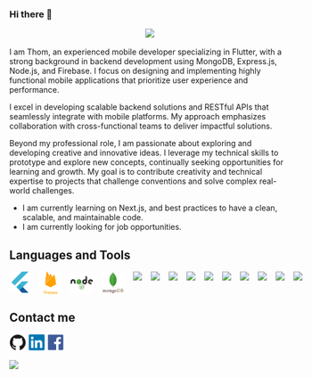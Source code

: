 ### Hi there 👋
<p align= "center">
<img src= "https://steamuserimages-a.akamaihd.net/ugc/2422250350101248810/4FB27DE025C123ACF90706D096FAD126F703B34C/">
</p>

I am Thom, an experienced mobile developer specializing in Flutter, with a strong background in backend development using MongoDB, Express.js, Node.js, and Firebase. I focus on designing and implementing highly functional mobile applications that prioritize user experience and performance.

I excel in developing scalable backend solutions and RESTful APIs that seamlessly integrate with mobile platforms. My approach emphasizes collaboration with cross-functional teams to deliver impactful solutions.

Beyond my professional role, I am passionate about exploring and developing creative and innovative ideas. I leverage my technical skills to prototype and explore new concepts, continually seeking opportunities for learning and growth. My goal is to contribute creativity and technical expertise to projects that challenge conventions and solve complex real-world challenges.

- I am currently learning on Next.js, and best practices to have a clean, scalable, and maintainable code.
- I am currently looking for job opportunities.

## Languages and Tools
<div style="display:flex; flex-direction: row; gap: 1rem">
<img src= "https://raw.githubusercontent.com/devicons/devicon/master/icons/flutter/flutter-original.svg" height= "38">
<img src= "https://raw.githubusercontent.com/devicons/devicon/master/icons/firebase/firebase-plain-wordmark.svg" height= "40">
<img src= "https://raw.githubusercontent.com/devicons/devicon/master/icons/nodejs/nodejs-original-wordmark.svg" height= "40">
<img src= "https://raw.githubusercontent.com/devicons/devicon/master/icons/mongodb/mongodb-original-wordmark.svg" height= "40">
<img src= "https://github.com/TcBello/devicon/blob/master/icons/react/react-original-wordmark.svg" height= "40">
<img src= "https://github.com/TcBello/devicon/blob/master/icons/nextjs/nextjs-original.svg" height= "40">
<img src= "https://github.com/TcBello/devicon/blob/master/icons/html5/html5-original-wordmark.svg" height= "40">
<img src= "https://github.com/TcBello/devicon/blob/master/icons/css3/css3-original-wordmark.svg" height= "40">
<img src= "https://github.com/TcBello/devicon/blob/master/icons/javascript/javascript-original.svg" height= "40">
<img src= "https://github.com/TcBello/devicon/blob/master/icons/typescript/typescript-original.svg" height= "40">
<img src= "https://github.com/TcBello/devicon/blob/master/icons/tailwindcss/tailwindcss-original.svg" height= "40">
<img src= "https://github.com/TcBello/devicon/blob/master/icons/sqlite/sqlite-original.svg" height= "40">
<img src= "https://github.com/TcBello/devicon/blob/master/icons/git/git-original-wordmark.svg" height= "40">
<img src= "https://github.com/TcBello/devicon/blob/master/icons/figma/figma-original.svg" height= "40">
</div>

## Contact me
<img src= "https://raw.githubusercontent.com/devicons/devicon/master/icons/github/github-original.svg" height= "30"> <a href= "https://www.linkedin.com/in/tcbello/"><img src= "https://raw.githubusercontent.com/devicons/devicon/master/icons/linkedin/linkedin-original.svg" height= "30"></a>	<a href= "https://www.facebook.com/SxzOtaku/"><img src= "https://raw.githubusercontent.com/devicons/devicon/master/icons/facebook/facebook-plain.svg" height= "30"></a>

![](https://komarev.com/ghpvc/?username=tcbello&label=PROFILE+VIEWS&style=flat-square&color=2196f3)
